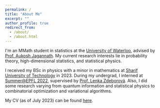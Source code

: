 ```yaml
---
permalink: /
title: "About Me"
excerpt: ""
author_profile: true
redirect_from: 
  - /about/
  - /about.html
---
```

I'm an MMath student in statistics at the [University of Waterloo](https://uwaterloo.ca/), advised by [Prof. Aukosh Jagannath](https://www.math.uwaterloo.ca/~a3jagann/). My current research interests lie in probability theory, high-dimensional statistics, and statistical physics.

I received my BSc in physics with a minor in mathematics at [Sharif University of Technology](https://en.sharif.edu/) in 2023. During my undergrad, I interned at [Summer@EPFL 2022](https://summer.epfl.ch/), supervised by [Prof. Lenka Zdeborová](https://people.epfl.ch/lenka.zdeborova/?lang=en). Also, I did some research varying from quantum information and statistical physics to combinatorial optimization and variational algorithms.

My CV (as of July 2023) can be found [here](/cv).
